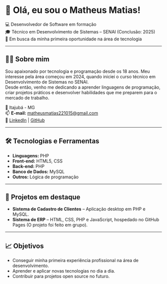 # 👋 Olá, eu sou o Matheus Matias!

💻 Desenvolvedor de Software em formação  
🎓 Técnico em Desenvolvimento de Sistemas – SENAI (Conclusão: 2025)  
🚀 Em busca da minha primeira oportunidade na área de tecnologia

---

## 🧑‍💻 Sobre mim
Sou apaixonado por tecnologia e programação desde os 18 anos. Meu interesse pela área começou em 2024, quando iniciei o curso técnico em Desenvolvimento de Sistemas no SENAI.  
Desde então, venho me dedicando a aprender linguagens de programação, criar projetos práticos e desenvolver habilidades que me preparem para o mercado de trabalho.

📍 Itajubá - MG  
📫 **E-mail:** matheusmatias221015@gmail.com  
🔗 [LinkedIn](https://www.linkedin.com/in/matheus-matias-pinto/) | [GitHub](https://github.com/manomt)

---

## 🛠 Tecnologias e Ferramentas
- **Linguagens:** PHP  
- **Front-end:** HTML5, CSS  
- **Back-end:** PHP
- **Banco de Dados:** MySQL 
- **Outros:** Lógica de programação

---

## 📂 Projetos em destaque
- **Sistema de Cadastro de Clientes** – Aplicação desktop em PHP e MySQL.  
- **Sistema de ERP** – HTML, CSS, PHP e JavaScript, hospedado no GitHub Pages (O projeto foi feito em grupo).

---

## 📈 Objetivos
- Conseguir minha primeira experiência profissional na área de desenvolvimento.  
- Aprender e aplicar novas tecnologias no dia a dia.  
- Contribuir para projetos open source no futuro.
